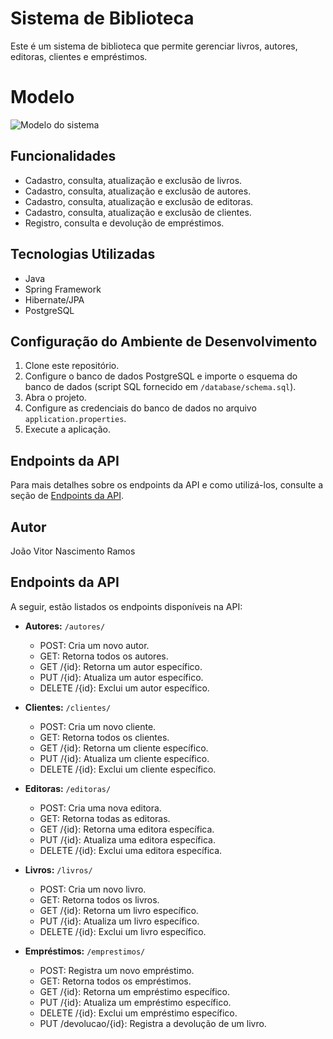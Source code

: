 # Sistema de Biblioteca

Este é um sistema de biblioteca que permite gerenciar livros, autores, editoras, clientes e empréstimos.

# Modelo

![Modelo do sistema ](Modelo.png)


## Funcionalidades

- Cadastro, consulta, atualização e exclusão de livros.
- Cadastro, consulta, atualização e exclusão de autores.
- Cadastro, consulta, atualização e exclusão de editoras.
- Cadastro, consulta, atualização e exclusão de clientes.
- Registro, consulta e devolução de empréstimos.

## Tecnologias Utilizadas

- Java
- Spring Framework
- Hibernate/JPA
- PostgreSQL

## Configuração do Ambiente de Desenvolvimento

1. Clone este repositório.
2. Configure o banco de dados PostgreSQL e importe o esquema do banco de dados (script SQL fornecido em `/database/schema.sql`).
3. Abra o projeto.
4. Configure as credenciais do banco de dados no arquivo `application.properties`.
5. Execute a aplicação.

## Endpoints da API

Para mais detalhes sobre os endpoints da API e como utilizá-los, consulte a seção de [Endpoints da API](#endpoints-da-api).

## Autor

João Vitor Nascimento Ramos


## Endpoints da API

A seguir, estão listados os endpoints disponíveis na API:

- **Autores:** `/autores/`
  - POST: Cria um novo autor.
  - GET: Retorna todos os autores.
  - GET /{id}: Retorna um autor específico.
  - PUT /{id}: Atualiza um autor específico.
  - DELETE /{id}: Exclui um autor específico.

- **Clientes:** `/clientes/`
  - POST: Cria um novo cliente.
  - GET: Retorna todos os clientes.
  - GET /{id}: Retorna um cliente específico.
  - PUT /{id}: Atualiza um cliente específico.
  - DELETE /{id}: Exclui um cliente específico.

- **Editoras:** `/editoras/`
  - POST: Cria uma nova editora.
  - GET: Retorna todas as editoras.
  - GET /{id}: Retorna uma editora específica.
  - PUT /{id}: Atualiza uma editora específica.
  - DELETE /{id}: Exclui uma editora específica.

- **Livros:** `/livros/`
  - POST: Cria um novo livro.
  - GET: Retorna todos os livros.
  - GET /{id}: Retorna um livro específico.
  - PUT /{id}: Atualiza um livro específico.
  - DELETE /{id}: Exclui um livro específico.

- **Empréstimos:** `/emprestimos/`
  - POST: Registra um novo empréstimo.
  - GET: Retorna todos os empréstimos.
  - GET /{id}: Retorna um empréstimo específico.
  - PUT /{id}: Atualiza um empréstimo específico.
  - DELETE /{id}: Exclui um empréstimo específico.
  - PUT /devolucao/{id}: Registra a devolução de um livro.

